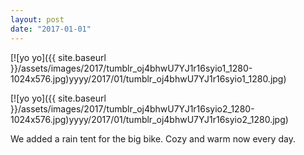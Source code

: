 ```yaml
---
layout: post
date: "2017-01-01"
---
```


[![yo yo]({{ site.baseurl }}/assets/images/2017/tumblr_oj4bhwU7YJ1r16syio1_1280-1024x576.jpg)yyyy/2017/01/tumblr_oj4bhwU7YJ1r16syio1_1280.jpg)

[![yo yo]({{ site.baseurl }}/assets/images/2017/tumblr_oj4bhwU7YJ1r16syio2_1280-1024x576.jpg)yyyy/2017/01/tumblr_oj4bhwU7YJ1r16syio2_1280.jpg)

We added a rain tent for the big bike. Cozy and warm now every day.

